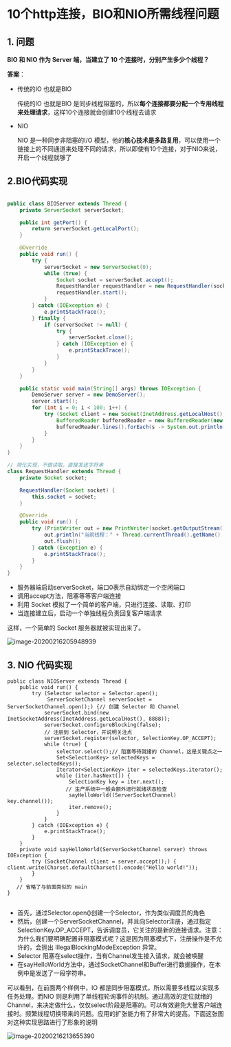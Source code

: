 # 10个http连接，BIO和NIO所需线程问题

## 1. 问题

**BIO 和 NIO 作为 Server 端，当建立了 10 个连接时，分别产生多少个线程？**

**答案**：

- 传统的IO 也就是BIO

  传统的IO 也就是BIO 是同步线程阻塞的，所以**每个连接都要分配一个专用线程来处理请求**，这样10个连接就会创建10个线程去请求

- NIO

  NIO 是一种同步非阻塞的I/O 模型，他的**核心技术是多路复用**，可以使用一个链接上的不同通道来处理不同的请求，所以即使有10个连接，对于NIO来说，开启一个线程就够了

## 2.BIO代码实现

```java

public class BIOServer extends Thread {
    private ServerSocket serverSocket;

    public int getPort() {
        return serverSocket.getLocalPort();
    }

    @Override
    public void run() {
        try {
            serverSocket = new ServerSocket(0);
            while (true) {
                Socket socket = serverSocket.accept();
                RequestHandler requestHandler = new RequestHandler(socket);
                requestHandler.start();
            }
        } catch (IOException e) {
            e.printStackTrace();
        } finally {
            if (serverSocket != null) {
                try {
                    serverSocket.close();
                } catch (IOException e) {
                    e.printStackTrace();
                }
            }
        }
    }

    public static void main(String[] args) throws IOException {
        DemoServer server = new DemoServer();
        server.start();
        for (int i = 0; i < 100; i++) {
            try (Socket client = new Socket(InetAddress.getLocalHost(), server.getPort())) {
                BufferedReader bufferedReader = new BufferedReader(new InputStreamReader(client.getInputStream()));
                bufferedReader.lines().forEach(s -> System.out.println(s));
            }
        }
    }
}

// 简化实现，不做读取，直接发送字符串
class RequestHandler extends Thread {
    private Socket socket;

    RequestHandler(Socket socket) {
        this.socket = socket;
    }

    @Override
    public void run() {
        try (PrintWriter out = new PrintWriter(socket.getOutputStream());) {
            out.println("当前线程：" + Thread.currentThread().getName() + "      Hello world!");
            out.flush();
        } catch (Exception e) {
            e.printStackTrace();
        }
    }
}


```

- 服务器端启动serverSocket，端口0表示自动绑定一个空闲端口
- 调用accept方法，阻塞等等客户端连接
- 利用 Socket 模拟了一个简单的客户端，只进行连接、读取、打印
- 当连接建立后，启动一个单独线程负责回复客户端请求

这样，一个简单的 Socket 服务器就被实现出来了。

![image-20200216205948939](https://zszblog.oss-cn-beijing.aliyuncs.com/zszblog/blogimage-master/img/image-20200216205948939.png)

## 3. NIO 代码实现

```
public class NIOServer extends Thread {
    public void run() {
        try (Selector selector = Selector.open();
             ServerSocketChannel serverSocket = ServerSocketChannel.open();) {// 创建 Selector 和 Channel
            serverSocket.bind(new InetSocketAddress(InetAddress.getLocalHost(), 8888));
            serverSocket.configureBlocking(false);
            // 注册到 Selector，并说明关注点
            serverSocket.register(selector, SelectionKey.OP_ACCEPT);
            while (true) {
                selector.select();// 阻塞等待就绪的 Channel，这是关键点之一
                Set<SelectionKey> selectedKeys = selector.selectedKeys();
                Iterator<SelectionKey> iter = selectedKeys.iterator();
                while (iter.hasNext()) {
                    SelectionKey key = iter.next();
                   // 生产系统中一般会额外进行就绪状态检查
                    sayHelloWorld((ServerSocketChannel) key.channel());
                    iter.remove();
                }
            }
        } catch (IOException e) {
            e.printStackTrace();
        }
    }
    private void sayHelloWorld(ServerSocketChannel server) throws IOException {
        try (SocketChannel client = server.accept();) {          client.write(Charset.defaultCharset().encode("Hello world!"));
        }
    }
   // 省略了与前面类似的 main
}


```

- 首先，通过Selector.open()创建一个Selector，作为类似调度员的角色
- 然后，创建一个ServerSocketChannel，并且向Selector注册，通过指定SelectionKey.OP_ACCEPT，告诉调度员，它关注的是新的连接请求。注意：为什么我们要明确配置非阻塞模式呢？这是因为阻塞模式下，注册操作是不允许的，会抛出 IllegalBlockingModeException 异常。
- Selector 阻塞在select操作，当有Channel发生接入请求，就会被唤醒
- 在sayHelloWorld方法中，通过SocketChannel和Buffer进行数据操作，在本例中是发送了一段字符串。

可以看到，在前面两个样例中，IO 都是同步阻塞模式，所以需要多线程以实现多任务处理。而NIO 则是利用了单线程轮询事件的机制。通过高效的定位就绪的Channel，来决定做什么，仅仅select阶段是阻塞的。可以有效避免大量客户端连接时。频繁线程切换带来的问题。应用的扩张能力有了非常大的提高。下面这张图对这种实现思路进行了形象的说明

![image-20200216213655390](https://zszblog.oss-cn-beijing.aliyuncs.com/zszblog/blogimage-master/img/image-20200216213655390.png)
